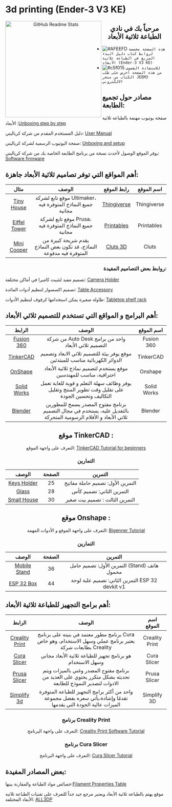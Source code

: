 # 3d printing (Ender-3 V3 KE)
<p align="center">
 <img width="300px" src="https://static.euronews.com/articles/stories/05/59/14/92/1920x1080_cmsv2_42320cb0-60a1-5a87-b212-d614dc232879-5591492.jpg" align="left" alt="GitHub Readme Stats" />
 <h2 align="center">مرحباً بك في نادي الطباعة ثلاثية الأبعاد</h2>
</p>

- ![#AFEEFD](https://placehold.co/12x12/AFEEFD/AFEEFD.png) `هذه الصفحة مخصصة لروابط كتاب دليل البدء السريع في الطباعة ثلاثية الأبعاد (Ender-3 V3 KE)`
- ![#c5f015](https://placehold.co/15x15/B5B1FB/B5B1FB.png) `للاستفادة القصوى من هذه الصفحة احرص على طلب الكتاب من متجر JEEM3 الالكتروني`

## مصادر حول تجميع الطابعة:
صفحة يوتيوب مهتمة بالطباعة ثلاثية الأبعاد :[Unboxing step by step](https://www.youtube.com/watch?v=tbs7YWNqxpw)

دليل المستخدم المقدم من شركة كرياليتي: [User Manual](https://shorturl.at/azBJL)

صفحة اليوتيوب الرسمية لشركة كرياليتي: [Unboxing and setup](https://youtu.be/rhe1TS9Ju2M?si=lc_4jsHjtSJURyny)

يوفر الموقع الوصول لأحدث نسخة من برنامج الطابعة الخاصة بك من شركة كرياليتي: [Software firmware](https://www.crealitycloud.com/software-firmware/firmware/ender-series)


## أهم المواقع التي توفر تصاميم ثلاثية الأبعاد جاهزة:
<div align="center">
 
|مثال|الوصف|رابط الموقع|اسم الموقع|
|:-:|:-:|:-:|:-:|
|[Tiny House](https://www.thingiverse.com/thing:5219997)|موقع تابع لشركة Ultimaker، جميع النماذج المتوفرة فيه مجانية|[Thingiverse](https://www.thingiverse.com/)|Thingiverse|
|[Eiffel Tower](https://www.printables.com/model/572-eiffel-tower)|موقع تابع لشركة Prusa، جميع النماذج المتوفرة فيه مجانية|[Printables](https://www.printables.com/)|Printables|
|[Mini Cooper](https://cults3d.com/en/3d-model/home/morris-mini-cooper-s-rally)|يقدم شريحة كبيرة من النماذج، قد تكون بعض النماذج المتوفرة فيه مدفوعة|[Cluts 3D](https://cults3d.com/)|Cluts|

</div>

<h3 align="right">روابط بعض التصاميم المفيدة:</h3>


تصميم مفيد لتثبيت كاميرا في أماكن مختلفة: [Camera Holder](https://www.printables.com/model/188445-pi-camera-holder) 

تصميم اكسسوار لتنظيم أدوات المائدة: [Table Accessory](https://www.printables.com/model/719864-table-accessory)

طاولة صغيرة يمكن استخدامها كرفوف لتنظيم الأدوات: [Tabletop shelf rack](https://www.printables.com/model/713135-tabletop-shelf-rack)



## أهم البرامج و المواقع التي تستخدم للتصميم ثلاثي الأبعاد:
|الرابط|الوصف|اسم الموقع|
|:-:|:-:|:-:|
|[Fusion 360](https://www.autodesk.com/products/fusion-360/overview?term=1-YEAR&tab=subscription)|من شركة Auto Desk واحد من برامج التصميم ثلاثي الأبعاد|Fusion 360|
|[TinkerCAD](https://www.tinkercad.com)| موقع يوفر بيئة للتصميم ثلاثي الابعاد وتصميم الدوائر الكهربائية مناسب للمبتدئين|TinkerCAD|
|[OnShape](https://www.onshape.com/en/)|موقع يستخدم لتصميم نماذج ثلاثية الأبعاد احترافية، مناسب للمهندسين|Onshape|
|[Solid Works](https://www.solidworks.com/)|يوفر وظائف سهلة التعلم و قوية للغاية تعمل على تقليل وقت تطوير المنتج وتقليل التكاليف وتحسين الجودة|Solid Works|
|[Blender](https://www.blender.org/)|برنامج مفتوح المصدر يسمح للمطورين بالتعديل عليه، يستخدم في مجال التصميم ثلاثي الأبعاد و الأفلام الرسومية المتحركة|Blender|

<div align="center"> <h2>موقع TinkerCAD : </h2>
 
التعرف على واجهة الموقع: [TinkerCAD Tutorial for beginners](https://www.youtube.com/watch?v=gOs6Mdj7y_4&t=453s)
<h3>التمارين</h3>
 
|الوصف|الصفحة|التمرين|
|:-:|:-:|:-:|
|[Keys Holder](https://www.tinkercad.com/things/h3j5j8m8Eq4-keys-holder?sharecode=OGCI19tOshQ2u7LB9Amehbz6IG6NHb_z0j9RJwRKc-I)|25|التمرين الأول: تصميم حاملة مفاتيح|
|[Glass](https://www.tinkercad.com/things/86035E70tF0-glass-?sharecode=bkljvktiNwa8-bX4iwDFP3xgl8zgH2j6QqCEtlBgAEI)|28|التمرين الثاني: تصميم كأس|
|[Small House](https://www.tinkercad.com/things/g9kIIhuf7et-small-house?sharecode=exa96N0lnVGIY7PiaqYPnxAWRSIIKRsnwNWu9Hx_3p4)|30|التمرين الثالث : تصميم بيت صغير|

</div>

<div align="center"> <h2>موقع Onshape : </h2>

التعرف على واجهة الموقع و الأدوات المهمة: [Bigenner Tutorial](https://www.youtube.com/watch?v=pMWnsHpDlQE&list=PLxmrkna-ixrIQmsPR3MITi4Ru1bnMH4-l)
<h3>التمارين</h3>

|الوصف|الصفحة|التمرين|
|:-:|:-:|:-:|
|[Mobile Stand](https://cad.onshape.com/documents/dc8201d30486316f0d8c78cb/w/d118a414dde412f4ce75aef8/e/15e24d8d93742bd0c0993750)|36|التمرين الأول: تصميم حامل (Stand) هاتف محمول|
|[ESP 32 Box](https://cad.onshape.com/documents/c21de55b7c6197960ae3b2f3/w/6044b83ed8766350f31b7777/e/60a2e800fe33fd4f6b9db20f)|44|التمرين الثاني: تصميم علبة لوحة ESP 32 devkit v1|

</div>


## أهم برامج التجهيز للطباعة ثلاثية الأبعاد: 
|الرابط|الوصف|اسم الموقع|
|:-:|:-:|:-:|
|[Creality Print](https://www.crealitycloud.com/software-firmware/software/creality-print)|برنامج مطور معتمد في بنيته على برنامج Cura يعتبر برنامج عملي وسهل الاستخدام، وهو خاص بطابعات شركة Creality|Creality Print|
|[Cura Slicer](https://ultimaker.com/software/ultimaker-cura/)|هو برنامج تجهيز للطباعة ثلاثية الأبعاد مجاني وسهل الاستخدام |Cura Slicer|
|[Prusa Slicer](https://www.prusa3d.com/page/prusaslicer_424/)|برنامج مفتوح المصدر وغني بالميزات ويتم تحديثه بشكل متكرر يحتوي على العديد من الادوات لتصدير النموذج للطابعة|Prusa Slicer|
|[Simplify 3d](https://www.simplify3d.com/buy-now/)|واحد من أكثر برامج التجهيز للطباعة المتوفرة تقدمًا وإشادة،يأتي سعره بفضل مجموعة الميزات عالية الجودة التي يقدمها|Simplify 3D|

 <div align="center"> <h3>برنامج Creality Print</h3>
  
التعرف على واجهة البرنامج: [Creality Print Software Tutorial](https://www.youtube.com/watch?v=sYDcV3M1sgc&t=500s)
 </div>
 
<div align="center"> <h3>برنامج Cura Slicer</h3>
 
التعرف على واجهة البرنامج: [ Cura Slicer Tutorial](https://www.youtube.com/watch?v=KDDfhqc57BI&t=153s)
</div>

## بعض المصادر المفيدة:
خصائص مواد الطباعة والمقارنة بينها:[Filament Properties Table](https://www.simplify3d.com/resources/materials-guide/properties-table/)

موقع يهتم بالطباعة ثلاثية الأبعاد ويعتبر مرجع جيد جداً للتعرف على تقنيات الطباعة ثلاثية الأبعاد المختلفة: [ALL3DP](https://all3dp.com/)






